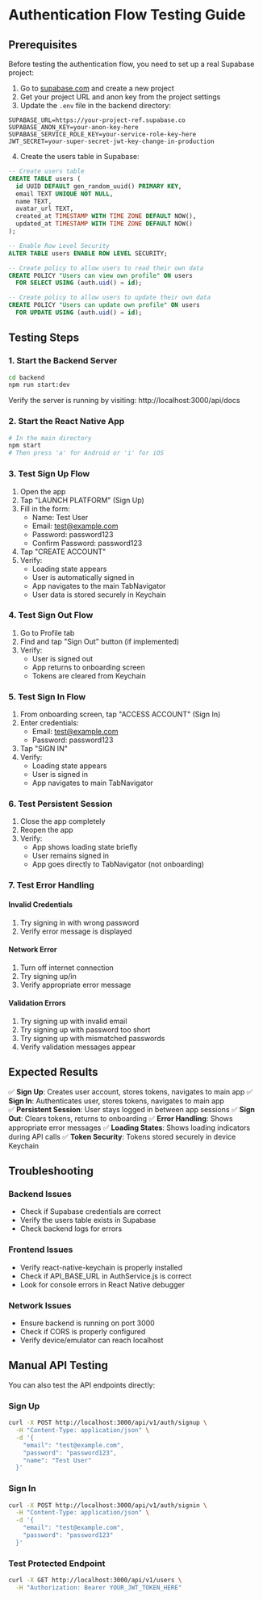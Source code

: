 # Authentication Flow Testing Guide

## Prerequisites

Before testing the authentication flow, you need to set up a real Supabase project:

1. Go to [supabase.com](https://supabase.com) and create a new project
2. Get your project URL and anon key from the project settings
3. Update the `.env` file in the backend directory:

```env
SUPABASE_URL=https://your-project-ref.supabase.co
SUPABASE_ANON_KEY=your-anon-key-here
SUPABASE_SERVICE_ROLE_KEY=your-service-role-key-here
JWT_SECRET=your-super-secret-jwt-key-change-in-production
```

4. Create the users table in Supabase:

```sql
-- Create users table
CREATE TABLE users (
  id UUID DEFAULT gen_random_uuid() PRIMARY KEY,
  email TEXT UNIQUE NOT NULL,
  name TEXT,
  avatar_url TEXT,
  created_at TIMESTAMP WITH TIME ZONE DEFAULT NOW(),
  updated_at TIMESTAMP WITH TIME ZONE DEFAULT NOW()
);

-- Enable Row Level Security
ALTER TABLE users ENABLE ROW LEVEL SECURITY;

-- Create policy to allow users to read their own data
CREATE POLICY "Users can view own profile" ON users
  FOR SELECT USING (auth.uid() = id);

-- Create policy to allow users to update their own data
CREATE POLICY "Users can update own profile" ON users
  FOR UPDATE USING (auth.uid() = id);
```

## Testing Steps

### 1. Start the Backend Server

```bash
cd backend
npm run start:dev
```

Verify the server is running by visiting: http://localhost:3000/api/docs

### 2. Start the React Native App

```bash
# In the main directory
npm start
# Then press 'a' for Android or 'i' for iOS
```

### 3. Test Sign Up Flow

1. Open the app
2. Tap "LAUNCH PLATFORM" (Sign Up)
3. Fill in the form:
   - Name: Test User
   - Email: test@example.com
   - Password: password123
   - Confirm Password: password123
4. Tap "CREATE ACCOUNT"
5. Verify:
   - Loading state appears
   - User is automatically signed in
   - App navigates to the main TabNavigator
   - User data is stored securely in Keychain

### 4. Test Sign Out Flow

1. Go to Profile tab
2. Find and tap "Sign Out" button (if implemented)
3. Verify:
   - User is signed out
   - App returns to onboarding screen
   - Tokens are cleared from Keychain

### 5. Test Sign In Flow

1. From onboarding screen, tap "ACCESS ACCOUNT" (Sign In)
2. Enter credentials:
   - Email: test@example.com
   - Password: password123
3. Tap "SIGN IN"
4. Verify:
   - Loading state appears
   - User is signed in
   - App navigates to main TabNavigator

### 6. Test Persistent Session

1. Close the app completely
2. Reopen the app
3. Verify:
   - App shows loading state briefly
   - User remains signed in
   - App goes directly to TabNavigator (not onboarding)

### 7. Test Error Handling

#### Invalid Credentials
1. Try signing in with wrong password
2. Verify error message is displayed

#### Network Error
1. Turn off internet connection
2. Try signing up/in
3. Verify appropriate error message

#### Validation Errors
1. Try signing up with invalid email
2. Try signing up with password too short
3. Try signing up with mismatched passwords
4. Verify validation messages appear

## Expected Results

✅ **Sign Up**: Creates user account, stores tokens, navigates to main app
✅ **Sign In**: Authenticates user, stores tokens, navigates to main app  
✅ **Persistent Session**: User stays logged in between app sessions
✅ **Sign Out**: Clears tokens, returns to onboarding
✅ **Error Handling**: Shows appropriate error messages
✅ **Loading States**: Shows loading indicators during API calls
✅ **Token Security**: Tokens stored securely in device Keychain

## Troubleshooting

### Backend Issues
- Check if Supabase credentials are correct
- Verify the users table exists in Supabase
- Check backend logs for errors

### Frontend Issues
- Verify react-native-keychain is properly installed
- Check if API_BASE_URL in AuthService.js is correct
- Look for console errors in React Native debugger

### Network Issues
- Ensure backend is running on port 3000
- Check if CORS is properly configured
- Verify device/emulator can reach localhost

## Manual API Testing

You can also test the API endpoints directly:

### Sign Up
```bash
curl -X POST http://localhost:3000/api/v1/auth/signup \
  -H "Content-Type: application/json" \
  -d '{
    "email": "test@example.com",
    "password": "password123",
    "name": "Test User"
  }'
```

### Sign In
```bash
curl -X POST http://localhost:3000/api/v1/auth/signin \
  -H "Content-Type: application/json" \
  -d '{
    "email": "test@example.com",
    "password": "password123"
  }'
```

### Test Protected Endpoint
```bash
curl -X GET http://localhost:3000/api/v1/users \
  -H "Authorization: Bearer YOUR_JWT_TOKEN_HERE"
```
